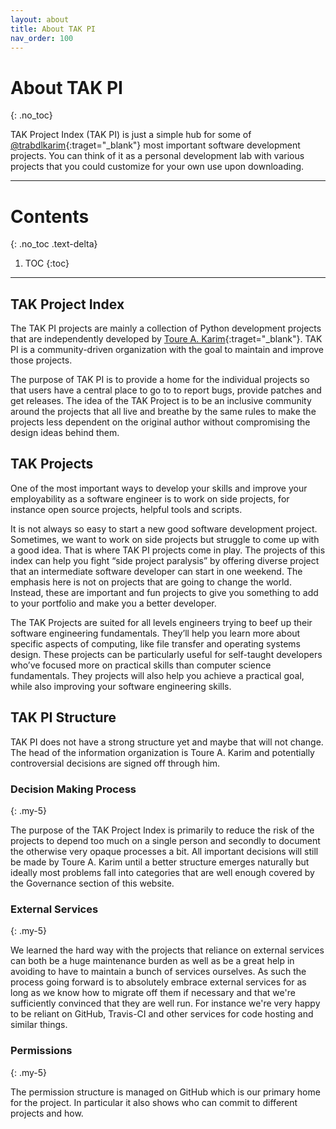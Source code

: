 ```yaml
---
layout: about
title: About TAK PI
nav_order: 100
---
```


# About TAK PI
{: .no_toc}

TAK Project Index (TAK PI) is just a simple hub for some of [@trabdlkarim](https://github.com/trabdlkarim){:traget="_blank"} most important software development projects. You can think of it as a personal development lab with various projects that you could customize for your own use upon downloading.

---

# Contents
{: .no_toc .text-delta}

1. TOC
{:toc}

---

## TAK Project Index

The TAK PI projects are mainly a collection of Python development projects that are independently developed by [Toure A. Karim](https://rabdlkarim.com){:traget="_blank"}. TAK PI is a community-driven organization with the goal to maintain and improve those projects.

The purpose of TAK PI is to provide a home for the individual projects so that users have a central place to go to to report bugs, provide patches and get releases. The idea of the TAK Project is to be an inclusive community around the projects that all live and breathe by the same rules to make the projects less dependent on the original author without compromising the design ideas behind them.

## TAK Projects

One of the most important ways to develop your skills and improve your employability as a software engineer is to work on side projects, for instance open source projects, helpful tools and scripts.

It is not always so easy to start a new good software development project. Sometimes, we want to work on side projects but struggle to come up with a good idea. That is where TAK PI projects come in play. The projects of this index can help you fight “side project paralysis” by offering diverse project that an intermediate software developer can start in one weekend. The emphasis here is not on projects that are going to change the world. Instead, these are important and fun projects to give you something to add to your portfolio and make you a better developer.

The TAK Projects are suited for all levels engineers trying to beef up their software engineering fundamentals. They’ll help you learn more about specific aspects of computing, like file transfer and operating systems design. These projects can be particularly useful for self-taught developers who’ve focused more on practical skills than computer science fundamentals. They projects will also help you achieve a practical goal, while also improving your software engineering skills.


## TAK PI Structure

TAK PI does not have a strong structure yet and maybe that will not change. The head of the information organization is Toure A. Karim and potentially controversial decisions are signed off through him.

### Decision Making Process
{: .my-5}

The purpose of the TAK Project Index is primarily to reduce the risk of the projects to depend too much on a single person and secondly to document the otherwise very opaque processes a bit. All important decisions will still be made by Toure A. Karim until a better structure emerges naturally but ideally most problems fall into categories that are well enough covered by the Governance section of this website.

### External Services
{: .my-5}

We learned the hard way with the projects that reliance on external services can both be a huge maintenance burden as well as be a great help in avoiding to have to maintain a bunch of services ourselves. As such the process going forward is to absolutely embrace external services for as long as we know how to migrate off them if necessary and that we're sufficiently convinced that they are well run. For instance we're very happy to be reliant on GitHub, Travis-CI and other services for code hosting and similar things.



### Permissions
{: .my-5}

The permission structure is managed on GitHub which is our primary home for the project. In particular it also shows who can commit to different projects and how.
